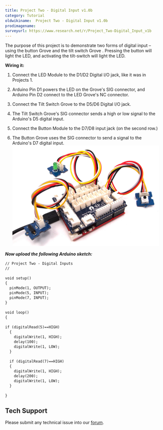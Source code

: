 ```yaml
---
title: Project Two - Digital Input v1.0b
category: Tutorial
oldwikiname:  Project Two - Digital Input v1.0b
prodimagename:
surveyurl: https://www.research.net/r/Project_Two-Digital_Input_v1b
---
```


The purpose of this project is to demonstrate two forms of digital input – using the button Grove and the tilt switch Grove . Pressing the button will light the LED, and activating the tilt-switch will light the LED.

**Wiring it:**

1.  Connect the LED Module to the D1/D2 Digital I/O jack, like it was in Projects 1.

2.  Arduino Pin D1 powers the LED on the Grove's SIG connector, and Arduino Pin D2 connect to the LED Grove's NC connector.

3.  Connect the Tilt Switch Grove to the D5/D6 Digital I/O jack.

4.  The Tilt Switch Grove's SIG connector sends a high or low signal to the Arduino's D5 digital input.

5.  Connect the Button Module to the D7/D8 input jack (on the second row.)

6.  The Button Grove uses the SIG connector to send a signal to the Arduino's D7 digital input.
![](https://github.com/SeeedDocument/Project_Two-Digital_Input_v1.0b/raw/master/img/Digitalv1.0b.jpg)

_**Now upload the following Arduino sketch:**_
```
// Project Two - Digital Inputs
//

void setup()
{
  pinMode(1, OUTPUT);
  pinMode(5, INPUT);
  pinMode(7, INPUT);
}

void loop()
{

if (digitalRead(5)==HIGH)
  {
    digitalWrite(1, HIGH);
    delay(100);
    digitalWrite(1, LOW);
  }

  if (digitalRead(7)==HIGH)
  {
    digitalWrite(1, HIGH);
    delay(200);
    digitalWrite(1, LOW);
  }

}
```

## Tech Support
Please submit any technical issue into our [forum](http://forum.seeedstudio.com/). 